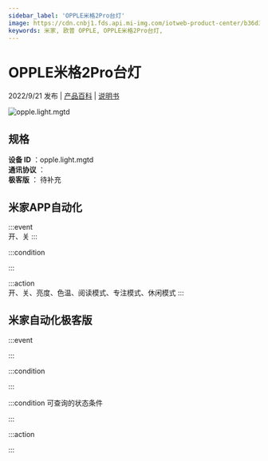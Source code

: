 ```yaml
---
sidebar_label: 'OPPLE米格2Pro台灯'
image: https://cdn.cnbj1.fds.api.mi-img.com/iotweb-product-center/b36d395c433fa05adafffc7cb3f8f5d7_1659065271759.png?GalaxyAccessKeyId=AKVGLQWBOVIRQ3XLEW&Expires=9223372036854775807&Signature=Q+yHLmSEXjfrtDFbf09uk68z7SM=
keywords: 米家, 欧普 OPPLE, OPPLE米格2Pro台灯, 
---
```

# OPPLE米格2Pro台灯

2022/9/21 发布 | [产品百科](https://home.mi.com/webapp/content/baike/product/index.html?model=opple.light.mgtd/) | [说明书](https://home.mi.com/views/introduction.html?model=opple.light.mgtd&region=cn)

![opple.light.mgtd](https://cdn.cnbj1.fds.api.mi-img.com/iotweb-product-center/b36d395c433fa05adafffc7cb3f8f5d7_1659065271759.png?GalaxyAccessKeyId=AKVGLQWBOVIRQ3XLEW&Expires=9223372036854775807&Signature=Q+yHLmSEXjfrtDFbf09uk68z7SM=)

## 规格  
> 
**设备 ID** ：opple.light.mgtd  
**通讯协议** ：  
**极客版**  ： 待补充 


## 米家APP自动化  

:::event  
开、关
:::

:::condition  

:::

:::action   
开、关、亮度、色温、阅读模式、专注模式、休闲模式
:::

## 米家自动化极客版  

:::event  

:::

:::condition  

:::

:::condition 可查询的状态条件  

:::

:::action  

:::

        
